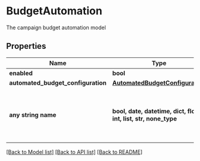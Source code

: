 # BudgetAutomation

The campaign budget automation model

## Properties
Name | Type | Description | Notes
------------ | ------------- | ------------- | -------------
**enabled** | **bool** |  | [optional] 
**automated_budget_configuration** | [**AutomatedBudgetConfiguration**](AutomatedBudgetConfiguration.md) |  | [optional] 
**any string name** | **bool, date, datetime, dict, float, int, list, str, none_type** | any string name can be used but the value must be the correct type | [optional]

[[Back to Model list]](../README.md#documentation-for-models) [[Back to API list]](../README.md#documentation-for-api-endpoints) [[Back to README]](../README.md)


